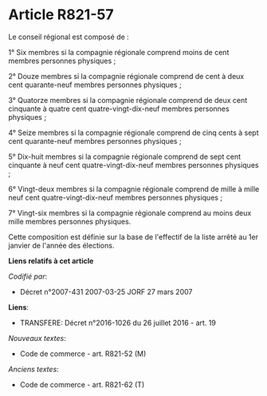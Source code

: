 # Article R821-57

Le conseil régional est composé de :

1° Six membres si la compagnie régionale comprend moins de cent membres personnes physiques ;

2° Douze membres si la compagnie régionale comprend de cent à deux cent quarante-neuf membres personnes physiques ;

3° Quatorze membres si la compagnie régionale comprend de deux cent cinquante à quatre cent quatre-vingt-dix-neuf membres
personnes physiques ;

4° Seize membres si la compagnie régionale comprend de cinq cents à sept cent quarante-neuf membres personnes physiques ;

5° Dix-huit membres si la compagnie régionale comprend de sept cent cinquante à neuf cent quatre-vingt-dix-neuf membres
personnes physiques ;

6° Vingt-deux membres si la compagnie régionale comprend de mille à mille neuf cent quatre-vingt-dix-neuf membres personnes
physiques ;

7° Vingt-six membres si la compagnie régionale comprend au moins deux mille membres personnes physiques.

Cette composition est définie sur la base de l'effectif de la liste arrêté au 1er janvier de l'année des élections.

**Liens relatifs à cet article**

_Codifié par_:

  - Décret n°2007-431 2007-03-25 JORF 27 mars 2007

**Liens**:

  - TRANSFERE: Décret n°2016-1026 du 26 juillet 2016 - art. 19

_Nouveaux textes_:

  - Code de commerce - art. R821-52 (M)

_Anciens textes_:

  - Code de commerce - art. R821-62 (T)
